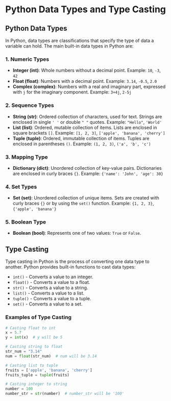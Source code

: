 
# Python Data Types and Type Casting

## Python Data Types

In Python, data types are classifications that specify the type of data a variable can hold. The main built-in data types in Python are:

### 1. Numeric Types
- **Integer (int)**: Whole numbers without a decimal point. Example: `10`, `-3`, `42`
- **Float (float)**: Numbers with a decimal point. Example: `3.14`, `-0.5`, `2.0`
- **Complex (complex)**: Numbers with a real and imaginary part, expressed with `j` for the imaginary component. Example: `3+4j`, `2-5j`

### 2. Sequence Types
- **String (str)**: Ordered collection of characters, used for text. Strings are enclosed in single `' '` or double `" "` quotes. Example: `"Hello"`, `'World'`
- **List (list)**: Ordered, mutable collection of items. Lists are enclosed in square brackets `[]`. Example: `[1, 2, 3]`, `['apple', 'banana', 'cherry']`
- **Tuple (tuple)**: Ordered, immutable collection of items. Tuples are enclosed in parentheses `()`. Example: `(1, 2, 3)`, `('a', 'b', 'c')`

### 3. Mapping Type
- **Dictionary (dict)**: Unordered collection of key-value pairs. Dictionaries are enclosed in curly braces `{}`. Example: `{'name': 'John', 'age': 30}`

### 4. Set Types
- **Set (set)**: Unordered collection of unique items. Sets are created with curly braces `{}` or by using the `set()` function. Example: `{1, 2, 3}`, `{'apple', 'banana'}`

### 5. Boolean Type
- **Boolean (bool)**: Represents one of two values: `True` or `False`.

## Type Casting

Type casting in Python is the process of converting one data type to another. Python provides built-in functions to cast data types:

- `int()` - Converts a value to an integer.
- `float()` - Converts a value to a float.
- `str()` - Converts a value to a string.
- `list()` - Converts a value to a list.
- `tuple()` - Converts a value to a tuple.
- `set()` - Converts a value to a set.

### Examples of Type Casting

```python
# Casting float to int
x = 5.7
y = int(x)  # y will be 5

# Casting string to float
str_num = "3.14"
num = float(str_num)  # num will be 3.14

# Casting list to tuple
fruits = ['apple', 'banana', 'cherry']
fruits_tuple = tuple(fruits)

# Casting integer to string
number = 100
number_str = str(number)  # number_str will be '100'
```
